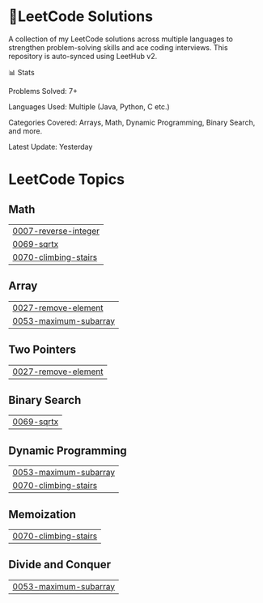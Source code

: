 # 🚀LeetCode Solutions
A collection of my LeetCode solutions across multiple languages to strengthen problem-solving skills and ace coding interviews.
This repository is auto-synced using LeetHub v2.

📊 Stats

Problems Solved: 7+

Languages Used: Multiple (Java, Python, C etc.)

Categories Covered: Arrays, Math, Dynamic Programming, Binary Search, and more.

Latest Update: Yesterday
<!---LeetCode Topics Start-->
# LeetCode Topics
## Math
|  |
| ------- |
| [0007-reverse-integer](https://github.com/sidharth-sekar/LeetCode/tree/master/0007-reverse-integer) |
| [0069-sqrtx](https://github.com/sidharth-sekar/LeetCode/tree/master/0069-sqrtx) |
| [0070-climbing-stairs](https://github.com/sidharth-sekar/LeetCode/tree/master/0070-climbing-stairs) |
## Array
|  |
| ------- |
| [0027-remove-element](https://github.com/sidharth-sekar/LeetCode/tree/master/0027-remove-element) |
| [0053-maximum-subarray](https://github.com/sidharth-sekar/LeetCode/tree/master/0053-maximum-subarray) |
## Two Pointers
|  |
| ------- |
| [0027-remove-element](https://github.com/sidharth-sekar/LeetCode/tree/master/0027-remove-element) |
## Binary Search
|  |
| ------- |
| [0069-sqrtx](https://github.com/sidharth-sekar/LeetCode/tree/master/0069-sqrtx) |
## Dynamic Programming
|  |
| ------- |
| [0053-maximum-subarray](https://github.com/sidharth-sekar/LeetCode/tree/master/0053-maximum-subarray) |
| [0070-climbing-stairs](https://github.com/sidharth-sekar/LeetCode/tree/master/0070-climbing-stairs) |
## Memoization
|  |
| ------- |
| [0070-climbing-stairs](https://github.com/sidharth-sekar/LeetCode/tree/master/0070-climbing-stairs) |
## Divide and Conquer
|  |
| ------- |
| [0053-maximum-subarray](https://github.com/sidharth-sekar/LeetCode/tree/master/0053-maximum-subarray) |
<!---LeetCode Topics End-->
